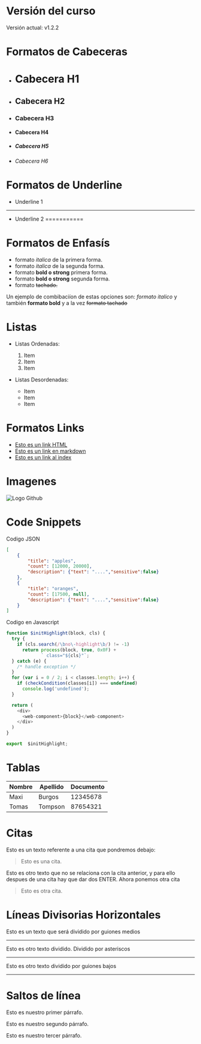 # Versión del curso
Versión actual: v1.2.2

# Formatos de Cabeceras

- # Cabecera H1
- ## Cabecera H2
- ### Cabecera H3
- #### Cabecera H4
- ##### Cabecera H5
- ###### Cabecera H6

# Formatos de Underline
- Underline 1
------------

- Underline 2
===========

# Formatos de Enfasís
- formato *italica* de la primera forma.
- formato _italica_ de la segunda forma.
- formato **bold o strong** primera forma.
- formato __bold o strong__ segunda forma.
- formato ~~tachado.~~


Un ejemplo de combibaciíon de estas opciones son: *formato italico* 
 y también **formato bold** y a la vez ~~formato tachado~~


 # Listas

 - Listas Ordenadas:
    1. Item
    2. Item
    3. Item

- Listas Desordenadas:
    - Item
    - Item
    - Item

# Formatos Links
- <a href="http://www.google.com">Esto es un link HTML</a>
- [Esto es un link en markdown](http://www.google.com)
- [Esto es un link al index](index.html)

# Imagenes
![Logo Github](https://media.jfrog.com/wp-content/uploads/2019/02/20131119/GitLab-250.png)

# Code Snippets
Codigo JSON
```JSON
[
    {
        "title": "apples",
        "count": [12000, 20000],
        "description": {"text": "....","sensitive":false}
    },
    {
        "title": "oranges",
        "count": [17500, null],
        "description": {"text": "....","sensitive":false}
    }
]
```

Codigo en Javascript
```JAVASCRIPT
function $initHighlight(block, cls) {
  try {
    if (cls.search(/\bno\-highlight\b/) != -1)
      return process(block, true, 0x0F) +
             ` class="${cls}"`;
  } catch (e) {
    /* handle exception */
  }
  for (var i = 0 / 2; i < classes.length; i++) {
    if (checkCondition(classes[i]) === undefined)
      console.log('undefined');
  }

  return (
    <div>
      <web-component>{block}</web-component>
    </div>
  )
}

export  $initHighlight;
```

# Tablas
| Nombre | Apellido | Documento |
| ------ | -------- | --------- |
| Maxi  | Burgos | 12345678 |
| Tomas | Tompson | 87654321 |

# Citas
Esto es un texto referente a una cita que pondremos debajo:
> Esto es una cita.

Esto es otro texto que no se relaciona con la cita anterior, y para ello despues de una cita hay que dar dos ENTER.
Ahora ponemos otra cita
> Esto es otra cita.


# Líneas Divisorias Horizontales
Esto es un texto que será dividido por guiones medios

---
Esto es otro texto dividido. Dividido por asteriscos

***

Esto es otro texto dividido por guiones bajos

___


# Saltos de línea
Esto es nuestro primer párrafo.

Esto es nuestro segundo párrafo.

Esto es nuestro tercer párrafo.
